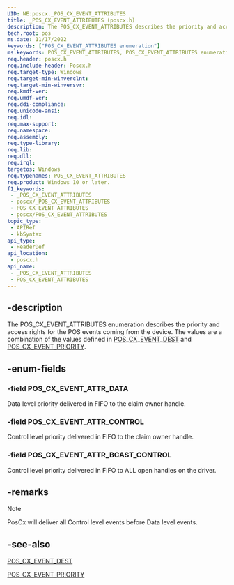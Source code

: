```yaml
---
UID: NE:poscx._POS_CX_EVENT_ATTRIBUTES
title: _POS_CX_EVENT_ATTRIBUTES (poscx.h)
description: The POS_CX_EVENT_ATTRIBUTES describes the priority and access rights for the POS events coming from the device. The values are a combination of the values defined in POS_CX_EVENT_DEST and POS_CX_EVENT_PRIORITY.
tech.root: pos
ms.date: 11/17/2022
keywords: ["POS_CX_EVENT_ATTRIBUTES enumeration"]
ms.keywords: POS_CX_EVENT_ATTRIBUTES, POS_CX_EVENT_ATTRIBUTES enumeration, POS_CX_EVENT_ATTR_BCAST_CONTROL, POS_CX_EVENT_ATTR_CONTROL, POS_CX_EVENT_ATTR_DATA, _POS_CX_EVENT_ATTRIBUTES, pos.pos_cx_event_attributes, poscx/POS_CX_EVENT_ATTRIBUTES, poscx/POS_CX_EVENT_ATTR_BCAST_CONTROL, poscx/POS_CX_EVENT_ATTR_CONTROL, poscx/POS_CX_EVENT_ATTR_DATA
req.header: poscx.h
req.include-header: Poscx.h
req.target-type: Windows
req.target-min-winverclnt: 
req.target-min-winversvr: 
req.kmdf-ver: 
req.umdf-ver: 
req.ddi-compliance: 
req.unicode-ansi: 
req.idl: 
req.max-support: 
req.namespace: 
req.assembly: 
req.type-library: 
req.lib: 
req.dll: 
req.irql: 
targetos: Windows
req.typenames: POS_CX_EVENT_ATTRIBUTES
req.product: Windows 10 or later.
f1_keywords:
 - _POS_CX_EVENT_ATTRIBUTES
 - poscx/_POS_CX_EVENT_ATTRIBUTES
 - POS_CX_EVENT_ATTRIBUTES
 - poscx/POS_CX_EVENT_ATTRIBUTES
topic_type:
 - APIRef
 - kbSyntax
api_type:
 - HeaderDef
api_location:
 - poscx.h
api_name:
 - _POS_CX_EVENT_ATTRIBUTES
 - POS_CX_EVENT_ATTRIBUTES
---
```


## -description

The POS_CX_EVENT_ATTRIBUTES enumeration describes the priority and access rights for the POS events coming from the device. The values are a combination of the values defined in [POS_CX_EVENT_DEST](./ne-poscx-_pos_cx_event_dest.md) and [POS_CX_EVENT_PRIORITY](./ne-poscx-_pos_cx_event_priority.md).

## -enum-fields

### -field POS_CX_EVENT_ATTR_DATA

Data level priority delivered in FIFO to the claim owner handle.

### -field POS_CX_EVENT_ATTR_CONTROL

Control level priority delivered in FIFO to the claim owner handle.

### -field POS_CX_EVENT_ATTR_BCAST_CONTROL

Control level priority delivered in FIFO to ALL open handles on the driver.

## -remarks

> [!NOTE]
> PosCx will deliver all Control level events before Data level events.

## -see-also

[POS_CX_EVENT_DEST](./ne-poscx-_pos_cx_event_dest.md)

[POS_CX_EVENT_PRIORITY](./ne-poscx-_pos_cx_event_priority.md)